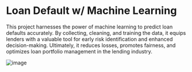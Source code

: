 # Loan Default w/ Machine Learning

This project harnesses the power of machine learning to predict loan defaults accurately. By collecting, cleaning, and training the data, it equips lenders with a valuable tool for early risk identification and enhanced decision-making. Ultimately, it reduces losses, promotes fairness, and optimizes loan portfolio management in the lending industry.

![image](https://github.com/Mvelasquez0409/MargaretProjects-/assets/144292148/542b300b-7fa7-4efe-9557-1b54ac55bc01)

